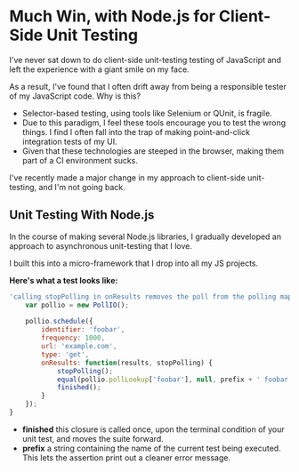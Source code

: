 Much Win, with Node.js for Client-Side Unit Testing
=================================================

I've never sat down to do client-side unit-testing testing of JavaScript and left the experience with a giant smile on my face.

As a result, I've found that I often drift away from being a responsible tester of my JavaScript code. Why is this?

* Selector-based testing, using tools like Selenium or QUnit, is fragile.
* Due to this paradigm, I feel these tools encourage you to test the wrong things. I find I often fall into the trap of making point-and-click integration tests of my UI.
* Given that these technologies are steeped in the browser, making them part of a CI environment sucks.

I've recently made a major change in my approach to client-side unit-testing, and I'm not going back.

Unit Testing With Node.js
-------------------------

In the course of making several Node.js libraries, I gradually developed an approach to asynchronous unit-testing that I love.

I built this into a micro-framework that I drop into all my JS projects.

__Here's what a test looks like:__

```javascript
'calling stopPolling in onResults removes the poll from the polling map': function(finished, prefix) {
	var pollio = new PollIO();
	
	pollio.schedule({
		identifier: 'foobar',
		frequency: 1000,
		url: 'example.com',
		type: 'get',
		onResults: function(results, stopPolling) {
			stopPolling();
			equal(pollio.pollLookup['foobar'], null, prefix + ' foobar poll not removed from map.');
			finished();
		}
	});
}
```

* __finished__ this closure is called once, upon the terminal condition of your unit test, and moves the suite forward.
* __prefix__ a string containing the name of the current test being executed. This lets the assertion print out a cleaner error message.